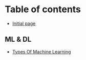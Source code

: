# Table of contents

* [Initial page](README.md)

## ML & DL

* [Types Of Machine Learning](ml-and-dl/untitled-1.md)

